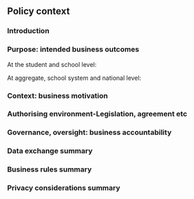 ## Policy context


### Introduction

### Purpose: intended business outcomes

At the student and school level: 

At aggregate, school system and national level: 

### Context: business motivation


### Authorising environment-Legislation, agreement etc


### Governance, oversight: business accountability 


### Data exchange summary


### Business rules summary 


### Privacy considerations summary


